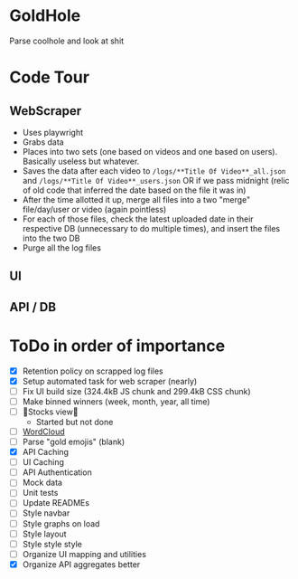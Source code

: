 # GoldHole

Parse coolhole and look at shit

# Code Tour

## WebScraper

- Uses playwright
- Grabs data
- Places into two sets (one based on videos and one based on users). Basically useless but whatever.
- Saves the data after each video to `/logs/**Title Of Video**_all.json` and `/logs/**Title Of Video**_users.json` OR if we pass midnight (relic of old code that inferred the date based on the file it was in)
- After the time allotted it up, merge all files into a two "merge" file/day/user or video (again pointless)
- For each of those files, check the latest uploaded date in their respective DB (unnecessary to do multiple times), and insert the files into the two DB
- Purge all the log files

## UI

## API / DB

# ToDo in order of importance

- [x] Retention policy on scrapped log files
- [x] Setup automated task for web scraper (nearly)
- [ ] Fix UI build size (324.4kB JS chunk and 299.4kB CSS chunk)
- [ ] Make binned winners (week, month, year, all time)
- [ ] 💸Stocks view💸
  - Started but not done
- [ ] [WordCloud](https://github.com/sgratzl/chartjs-chart-wordcloud)
- [ ] Parse "gold emojis" (blank)
- [x] API Caching
- [ ] UI Caching
- [ ] API Authentication
- [ ] Mock data
- [ ] Unit tests
- [ ] Update READMEs
- [ ] Style navbar
- [ ] Style graphs on load
- [ ] Style layout
- [ ] Style style style
- [ ] Organize UI mapping and utilities
- [x] Organize API aggregates better
